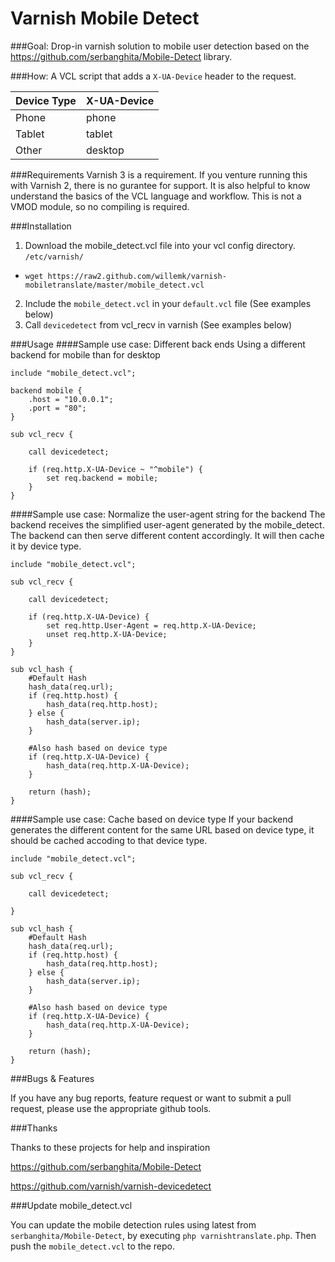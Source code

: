 Varnish Mobile Detect
=======================

###Goal:
Drop-in varnish solution to mobile user detection based on the https://github.com/serbanghita/Mobile-Detect library.

###How:
A VCL script that adds a `X-UA-Device` header to the request.

Device Type|X-UA-Device
-----------|------------
Phone      |  phone
Tablet     |  tablet
Other      |  desktop

###Requirements
Varnish 3 is a requirement. If you venture running this with Varnish 2, there is no gurantee for support. 
It is also helpful to know understand the basics of the VCL language and workflow. 
This is not a VMOD module, so no compiling is required. 

###Installation
1. Download the mobile_detect.vcl file into your vcl config directory. `/etc/varnish/`
 * `wget https://raw2.github.com/willemk/varnish-mobiletranslate/master/mobile_detect.vcl`
2. Include the `mobile_detect.vcl` in your `default.vcl` file (See examples below)
3. Call `devicedetect` from vcl_recv in varnish (See examples below)

###Usage
####Sample use case: Different back ends
Using a different backend for mobile than for desktop 
```
include "mobile_detect.vcl";

backend mobile {
    .host = "10.0.0.1";
    .port = "80";
}

sub vcl_recv {

    call devicedetect;

    if (req.http.X-UA-Device ~ "^mobile") {
        set req.backend = mobile;
    }
}

```
####Sample use case: Normalize the user-agent string for the backend
The backend receives the simplified user-agent generated by the mobile_detect. The backend can then serve different content accordingly. It will then cache it by device type.
```
include "mobile_detect.vcl";

sub vcl_recv {

    call devicedetect;

    if (req.http.X-UA-Device) {
        set req.http.User-Agent = req.http.X-UA-Device;
        unset req.http.X-UA-Device;
    }
}

sub vcl_hash {
    #Default Hash
    hash_data(req.url);
    if (req.http.host) {
        hash_data(req.http.host);
    } else {
        hash_data(server.ip);
    }
    
    #Also hash based on device type
    if (req.http.X-UA-Device) {
        hash_data(req.http.X-UA-Device);
    }
    
    return (hash);
}

```

####Sample use case: Cache based on device type
If your backend generates the different content for the same URL based on device type, it should be cached accoding to that device type. 
```
include "mobile_detect.vcl";

sub vcl_recv {

    call devicedetect;

}

sub vcl_hash {
    #Default Hash
    hash_data(req.url);
    if (req.http.host) {
        hash_data(req.http.host);
    } else {
        hash_data(server.ip);
    }
    
    #Also hash based on device type
    if (req.http.X-UA-Device) {
        hash_data(req.http.X-UA-Device);
    }
    
    return (hash);
}

```

###Bugs & Features

If you have any bug reports, feature request or want to submit a pull request, please use the appropriate github tools. 


###Thanks

Thanks to these projects for help and inspiration

https://github.com/serbanghita/Mobile-Detect

https://github.com/varnish/varnish-devicedetect

###Update mobile_detect.vcl

You can update the mobile detection rules using latest from `serbanghita/Mobile-Detect`, by executing `php varnishtranslate.php`. Then push the `mobile_detect.vcl` to the repo.
